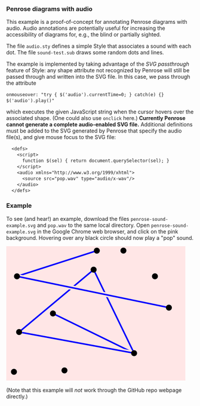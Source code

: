 ### Penrose diagrams with audio

This example is a proof-of-concept for annotating Penrose diagrams with audio.  Audio annotations are potentially useful for increasing the accessibility of diagrams for, e.g., the blind or partially sighted.

The file `audio.sty` defines a simple Style that associates a sound with each dot.  The file `sound-test.sub` draws some random dots and lines.

The example is implemented by taking advantage of the _SVG passthrough_ feature of Style: any shape attribute not recognized by Penrose will still be passed through and written into the SVG file.  In this case, we pass through the attribute

```
onmouseover: "try { $('audio').currentTime=0; } catch(e) {} $('audio').play()"
```

which executes the given JavaScript string when the cursor hovers over the associated shape.  (One could also use `onclick` here.)  **Currently Penrose cannot generate a complete audio-enabled SVG file.**  Additional definitions must be added to the SVG generated by Penrose that specify the audio file(s), and give mouse focus to the SVG file:

```
  <defs>
    <script>
      function $(sel) { return document.querySelector(sel); }
    </script>
    <audio xmlns="http://www.w3.org/1999/xhtml">
      <source src="pop.wav" type="audio/x-wav"/>
    </audio>
  </defs>
```

### Example

To see (and hear!) an example, download the files `penrose-sound-example.svg` and `pop.wav` to the same local directory.  Open `penrose-sound-example.svg` in the Google Chrome web browser, and click on the pink background.  Hovering over any black circle should now play a "pop" sound.

![image of sound example](penrose-sound-example.svg)

(Note that this example will _not_ work through the GitHub repo webpage directly.)

